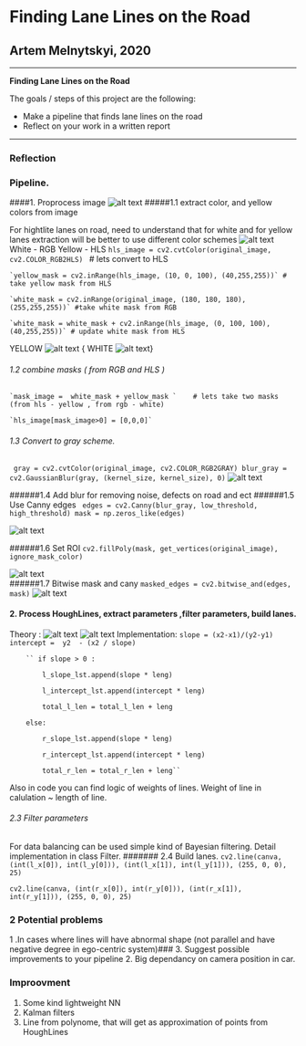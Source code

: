 # **Finding Lane Lines on the Road** 

## Artem Melnytskyi, 2020

---

**Finding Lane Lines on the Road**

The goals / steps of this project are the following:
* Make a pipeline that finds lane lines on the road
* Reflect on your work in a written report


[//]: # (Image References)

[image1]: ./res/original.jpeg "Grayscale"
[image2]:./res/blur_gray.jpeg
[image3]:./res/edges.jpeg
[image4]:./res/end.jpeg
[image5]:./res/hls_image.jpeg
[image6]:./res/lines.jpeg
[image7]:./res/mask.jpeg
[image8]:./res/masked_edges.jpeg
[image9]:./res/original.jpeg
[image10]:./res/white_mask.jpeg
[image11]:./res/yellow_mask.jpeg
[image12]:./res/1.png
[image13]:./res/2.png


---

### Reflection

###  Pipeline.

####1. Proprocess image
![alt text][image1]
#####1.1 extract color, and yellow colors from image 
    
For hightlite lanes on road, need to understand that for white and for yellow lanes extraction will be better to use different color schemes 
![alt text][image5]
White  - RGB
Yellow - HLS
    `hls_image = cv2.cvtColor(original_image, cv2.COLOR_RGB2HLS) `   # lets convert to HLS
    
    `yellow_mask = cv2.inRange(hls_image, (10, 0, 100), (40,255,255))` # take yellow mask from HLS
    
    `white_mask = cv2.inRange(original_image, (180, 180, 180), (255,255,255))` #take white mask from RGB
    
    `white_mask = white_mask + cv2.inRange(hls_image, (0, 100, 100), (40,255,255))` # update white mask from HLS
    

YELLOW ![alt text][image11]                       { WHITE ![alt text][image10]}

###### 1.2 combine masks ( from RGB and HLS )
    `mask_image =  white_mask + yellow_mask `    # lets take two masks (from hls - yellow , from rgb - white)
    
    `hls_image[mask_image>0] = [0,0,0]`

###### 1.3 Convert to gray scheme.
`` gray = cv2.cvtColor(original_image, cv2.COLOR_RGB2GRAY)
    blur_gray = cv2.GaussianBlur(gray, (kernel_size, kernel_size), 0)``
![alt text][image2]

######1.4 Add blur for removing noise, defects on road and ect
######1.5 Use Canny edges 
`` edges = cv2.Canny(blur_gray, low_threshold, high_threshold)
    mask = np.zeros_like(edges)``
    
![alt text][image3]

######1.6 Set ROI 
``cv2.fillPoly(mask, get_vertices(original_image), ignore_mask_color)``
    
  ![alt text][image7]  
######1.7 Bitwise mask and cany
``masked_edges = cv2.bitwise_and(edges, mask)``
  ![alt text][image8]  


#### 2.  Process HoughLines, extract parameters ,filter parameters, build lanes.
Theory :
![alt text][image12]
![alt text][image13]
Implementation: 
``slope = (x2-x1)/(y2-y1)
  intercept =  y2  - (x2 / slope)``
  
        `` if slope > 0 :

            l_slope_lst.append(slope * leng)
            
            l_intercept_lst.append(intercept * leng)
            
            total_l_len = total_l_len + leng
            
        else:
        
            r_slope_lst.append(slope * leng)
            
            r_intercept_lst.append(intercept * leng)
            
            total_r_len = total_r_len + leng``
            
  Also in code you can find logic of weights of lines. Weight of line in calulation ~ length of line.
  
 ###### 2.3 Filter parameters
 For data balancing can be used simple kind of Bayesian  filtering.
 Detail implementation in class Filter.
####### 2.4 Build lanes.
``cv2.line(canva, (int(l_x[0]), int(l_y[0])), (int(l_x[1]), int(l_y[1])), (255, 0, 0), 25)``

``cv2.line(canva, (int(r_x[0]), int(r_y[0])), (int(r_x[1]), int(r_y[1])), (255, 0, 0), 25)``

### 2 Potential problems
1 .In cases where lines will have abnormal shape (not parallel and have negative degree in ego-centric system)### 3. Suggest possible improvements to your pipeline
2. Big dependancy on camera position in car.
### Improovment
1. Some kind lightweight NN
2. Kalman filters
3. Line from polynome, that will get as approximation of points from HoughLines

